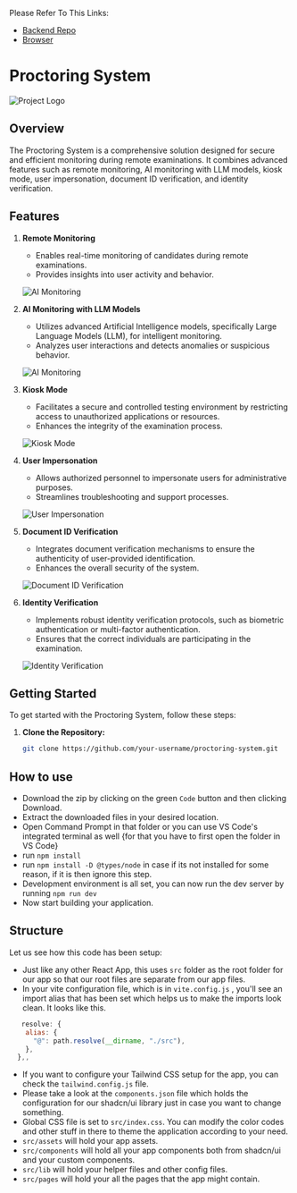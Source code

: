 
Please Refer To This Links:
-  [Backend Repo](https://github.com/vaibhavpnimkar/quant_oops_tech_hack_proctor_backend)
-  [Browser](https://github.com/vaibhavpnimkar/browser)
  
# Proctoring System

![Project Logo](link_to_your_logo.png)

## Overview

The Proctoring System is a comprehensive solution designed for secure and efficient monitoring during remote examinations. It combines advanced features such as remote monitoring, AI monitoring with LLM models, kiosk mode, user impersonation, document ID verification, and identity verification.

## Features

1. **Remote Monitoring**
   - Enables real-time monitoring of candidates during remote examinations.
   - Provides insights into user activity and behavior.

    ![AI Monitoring](https://github.com/vaibhavpnimkar/quant_oops_tech_hack_proctor_client/assets/128807866/d7ec296e-d29f-417e-8911-49cc202174ba)


2. **AI Monitoring with LLM Models**
   - Utilizes advanced Artificial Intelligence models, specifically Large Language Models (LLM), for intelligent monitoring.
   - Analyzes user interactions and detects anomalies or suspicious behavior.

   ![AI Monitoring](https://github.com/vaibhavpnimkar/quant_oops_tech_hack_proctor_client/assets/128807866/af4d43b3-8f31-4889-9207-e174a699b9df)


3. **Kiosk Mode**
   - Facilitates a secure and controlled testing environment by restricting access to unauthorized applications or resources.
   - Enhances the integrity of the examination process.

   ![Kiosk Mode](images/kiosk_mode.png)

4. **User Impersonation**
   - Allows authorized personnel to impersonate users for administrative purposes.
   - Streamlines troubleshooting and support processes.

   ![User Impersonation](https://github.com/vaibhavpnimkar/quant_oops_tech_hack_proctor_client/assets/128807866/05877493-1851-42f9-9561-1cd9c41700c0)


5. **Document ID Verification**
   - Integrates document verification mechanisms to ensure the authenticity of user-provided identification.
   - Enhances the overall security of the system.

   ![Document ID Verification](https://github.com/vaibhavpnimkar/quant_oops_tech_hack_proctor_client/assets/128807866/52e67f6f-15d1-4159-a713-99367a0cbf42)


6. **Identity Verification**
   - Implements robust identity verification protocols, such as biometric authentication or multi-factor authentication.
   - Ensures that the correct individuals are participating in the examination.

   ![Identity Verification](images/identity_verification.png)

## Getting Started

To get started with the Proctoring System, follow these steps:

1. **Clone the Repository:**
   ```bash
   git clone https://github.com/your-username/proctoring-system.git

## How to use

- Download the zip by clicking on the green `Code` button and then clicking Download.
- Extract the downloaded files in your desired location.
- Open Command Prompt in that folder or you can use VS Code's integrated terminal as well {for that you have to first open the folder in VS Code}
- run `npm install`
- run `npm install -D @types/node` in case if its not installed for some reason, if it is then ignore this step.
- Development environment is all set, you can now run the dev server by running `npm run dev`
- Now start building your application.

## Structure

Let us see how this code has been setup:

- Just like any other React App, this uses `src` folder as the root folder for our app so that our root files are separate from our app files.
- In your vite configuration file, which is in `vite.config.js` , you'll see an import alias that has been set which helps us to make the imports look clean. It looks like this.

```js
   resolve: {
    alias: {
      "@": path.resolve(__dirname, "./src"),
    },
  },,
```

- If you want to configure your Tailwind CSS setup for the app, you can check the `tailwind.config.js` file.
- Please take a look at the `components.json` file which holds the configuration for our shadcn/ui library just in case you want to change something.
- Global CSS file is set to `src/index.css`. You can modify the color codes and other stuff in there to theme the application according to your need.
- `src/assets` will hold your app assets.
- `src/components` will hold all your app components both from shadcn/ui and your custom components.
- `src/lib` will hold your helper files and other config files.
- `src/pages` will hold your all the pages that the app might contain.

